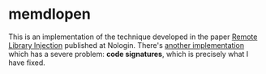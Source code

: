 # memdlopen

This is an implementation of the technique developed in the paper [Remote Library Injection](http://web.archive.org/web/20060218185544/http://www.nologin.org/Downloads/Papers/remote-library-injection.pdf) published at Nologin. There's [another implementation](https://github.com/m1m1x/memdlopen) which has a severe problem: **code signatures**, which is precisely what I have fixed.
